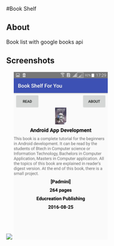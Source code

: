 #Book Shelf

## About

Book list with google books api 


## Screenshots

<img src="screenshots/book_self_book_main_page.jpg" width="50%" />
<img src="screenshots/book_self_book_info_page.jpg" width="50%" />